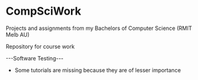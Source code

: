 # CompSciWork
Projects and assignments from my Bachelors of Computer Science (RMIT Melb AU)

Repository for course work

---Software Testing---

- Some tutorials are missing because they are of lesser importance